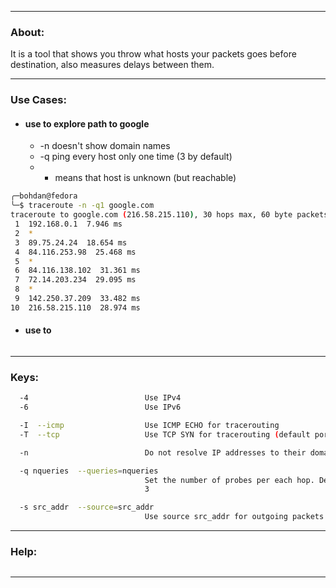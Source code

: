 ***
### About:
It is a tool that shows you throw what hosts your packets goes before destination,
also measures delays between them.

***
### Use Cases:

- #### use to explore path to google
	- -n doesn't show domain names
	- -q ping every host only one time (3 by default)
	- * means that host is unknown (but reachable)
```sh
╭─bohdan@fedora
╰─$ traceroute -n -q1 google.com                                                                                                                                         
traceroute to google.com (216.58.215.110), 30 hops max, 60 byte packets
 1  192.168.0.1  7.946 ms
 2  *
 3  89.75.24.24  18.654 ms
 4  84.116.253.98  25.468 ms
 5  *
 6  84.116.138.102  31.361 ms
 7  72.14.203.234  29.095 ms
 8  *
 9  142.250.37.209  33.482 ms
10  216.58.215.110  28.974 ms
```

 - #### use to 
```sh

```

***
### Keys:
```sh
  -4                          Use IPv4
  -6                          Use IPv6

  -I  --icmp                  Use ICMP ECHO for tracerouting
  -T  --tcp                   Use TCP SYN for tracerouting (default port is 80)

  -n                          Do not resolve IP addresses to their domain names

  -q nqueries  --queries=nqueries
                              Set the number of probes per each hop. Default is
                              3

  -s src_addr  --source=src_addr
                              Use source src_addr for outgoing packets

```

***
### Help:
```sh

```

***

